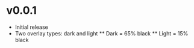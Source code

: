 v0.0.1
==================
* Initial release
* Two overlay types: dark and light
** Dark = 65% black
** Light = 15% black
